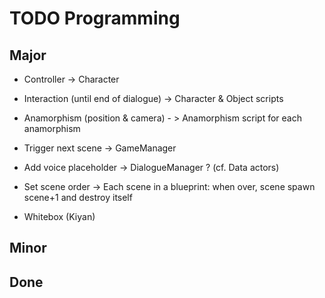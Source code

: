 # TODO Programming

## Major
* Controller -> Character
* Interaction (until end of dialogue) -> Character & Object scripts
* Anamorphism (position & camera) - > Anamorphism script for each anamorphism
* Trigger next scene -> GameManager
* Add voice placeholder -> DialogueManager ? (cf. Data actors)
* Set scene order -> Each scene in a blueprint: when over, scene spawn scene+1 and destroy itself

* Whitebox (Kiyan)

## Minor


## Done

